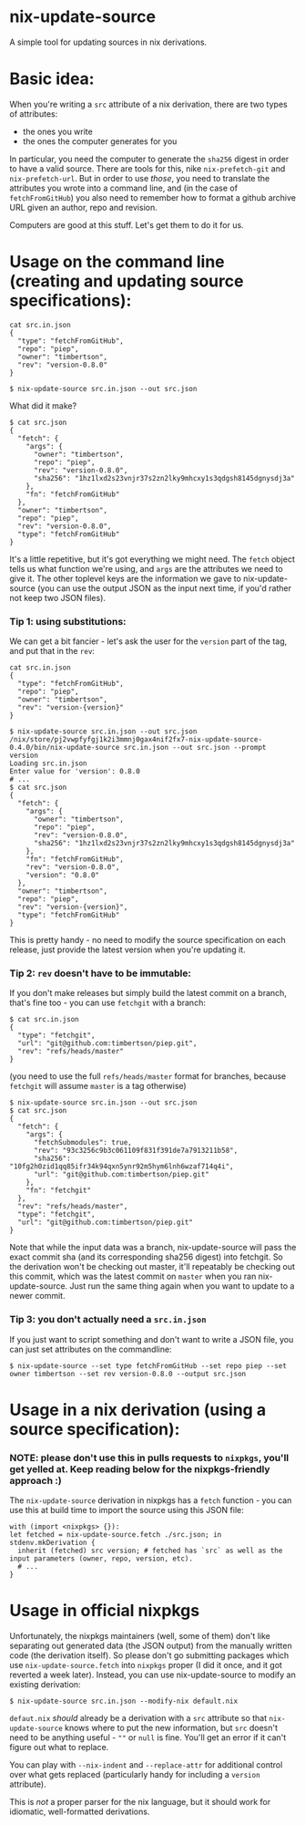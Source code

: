 # nix-update-source

A simple tool for updating sources in nix derivations.

# Basic idea:

When you're writing a `src` attribute of a nix derivation, there are two types of attributes:

 - the ones you write
 - the ones the computer generates for you

In particular, you need the computer to generate the `sha256` digest in order to have a valid source. There are tools for this, nike `nix-prefetch-git` and `nix-prefetch-url`. But in order to use _those_, you need to translate the attributes you wrote into a command line, and (in the case of `fetchFromGitHub`) you also need to remember how to format a github archive URL given an author, repo and revision.

Computers are good at this stuff. Let's get them to do it for us.

# Usage on the command line (creating and updating source specifications):

```
cat src.in.json
{
  "type": "fetchFromGitHub",
  "repo": "piep",
  "owner": "timbertson",
  "rev": "version-0.8.0"
}
```

```
$ nix-update-source src.in.json --out src.json
```

What did it make?

```
$ cat src.json
{
  "fetch": {
    "args": {
      "owner": "timbertson",
      "repo": "piep",
      "rev": "version-0.8.0",
      "sha256": "1hz1lxd2s23vnjr37s2zn2lky9mhcxy1s3qdgsh8145dgnysdj3a"
    },
    "fn": "fetchFromGitHub"
  },
  "owner": "timbertson",
  "repo": "piep",
  "rev": "version-0.8.0",
  "type": "fetchFromGitHub"
}
```

It's a little repetitive, but it's got everything we might need. The `fetch` object tells us what function we're using, and `args` are the attributes we need to give it. The other toplevel keys are the information we gave to nix-update-source (you can use the output JSON as the input next time, if you'd rather not keep two JSON files).

### Tip 1: using substitutions:

We can get a bit fancier - let's ask the user for the `version` part of the tag, and put that in the `rev`:

```
cat src.in.json
{
  "type": "fetchFromGitHub",
  "repo": "piep",
  "owner": "timbertson",
  "rev": "version-{version}"
}
```

```
$ nix-update-source src.in.json --out src.json
/nix/store/pj2vwpfyfgj1k2i3mmnj0gax4nif2fx7-nix-update-source-0.4.0/bin/nix-update-source src.in.json --out src.json --prompt version
Loading src.in.json
Enter value for 'version': 0.8.0
# ...
$ cat src.json
{
  "fetch": {
    "args": {
      "owner": "timbertson",
      "repo": "piep",
      "rev": "version-0.8.0",
      "sha256": "1hz1lxd2s23vnjr37s2zn2lky9mhcxy1s3qdgsh8145dgnysdj3a"
    },
    "fn": "fetchFromGitHub",
    "rev": "version-0.8.0",
    "version": "0.8.0"
  },
  "owner": "timbertson",
  "repo": "piep",
  "rev": "version-{version}",
  "type": "fetchFromGitHub"
}
```

This is pretty handy - no need to modify the source specification on each release, just provide the latest version when you're updating it.

### Tip 2: `rev` doesn't have to be immutable:

If you don't make releases but simply build the latest commit on a branch, that's fine too - you can use `fetchgit` with a branch:

```
$ cat src.in.json
{
  "type": "fetchgit",
  "url": "git@github.com:timbertson/piep.git",
  "rev": "refs/heads/master"
}
```

(you need to use the full `refs/heads/master` format for branches, because `fetchgit` will assume `master` is a tag otherwise)


```
$ nix-update-source src.in.json --out src.json
$ cat src.json
{
  "fetch": {
    "args": {
      "fetchSubmodules": true,
      "rev": "93c3256c9b3c061109f831f391de7a7913211b58",
      "sha256": "10fg2h0zid1qq85ifr34k94qxn5ynr92m5hym6lnh6wzaf714q4i",
      "url": "git@github.com:timbertson/piep.git"
    },
    "fn": "fetchgit"
  },
  "rev": "refs/heads/master",
  "type": "fetchgit",
  "url": "git@github.com:timbertson/piep.git"
}
```

Note that while the input data was a branch, nix-update-source will pass the exact commit sha (and its corresponding sha256 digest) into fetchgit. So the derivation won't be checking out master, it'll repeatably be checking out this commit, which was the latest commit on `master` when you ran nix-update-source. Just run the same thing again when you want to update to a newer commit.

### Tip 3: you don't actually need a `src.in.json`

If you just want to script something and don't want to write a JSON file, you can just set attributes on the commandline:

```
$ nix-update-source --set type fetchFromGitHub --set repo piep --set owner timbertson --set rev version-0.8.0 --output src.json
```

# Usage in a nix derivation (using a source specification):

### NOTE: please don't use this in pulls requests to `nixpkgs`, you'll get yelled at. Keep reading below for the nixpkgs-friendly approach :)

The `nix-update-source` derivation in nixpkgs has a `fetch` function - you can use this at build time to import the source using this JSON file:

```
with (import <nixpkgs> {}):
let fetched = nix-update-source.fetch ./src.json; in
stdenv.mkDerivation {
  inherit (fetched) src version; # fetched has `src` as well as the input parameters (owner, repo, version, etc).
  # ...
}
```

# Usage in official nixpkgs

Unfortunately, the nixpkgs maintainers (well, some of them) don't like separating out generated data (the JSON output) from the manually written code (the derivation itself). So please don't go submitting packages which use `nix-update-source.fetch` into `nixpkgs` proper (I did it once, and it got reverted a week later). Instead, you can use nix-update-source to modify an existing derivation:

```
$ nix-update-source src.in.json --modify-nix default.nix
```

`defaut.nix` _should_ already be a derivation with a `src` attribute so that `nix-update-source` knows where to put the new information, but `src` doesn't need to be anything useful - `""` or `null` is fine. You'll get an error if it can't figure out what to replace.

You can play with `--nix-indent` and `--replace-attr` for additional control over what gets replaced (particularly handy for including a `version` attribute).

This is _not_ a proper parser for the nix language, but it should work for idiomatic, well-formatted derivations.


